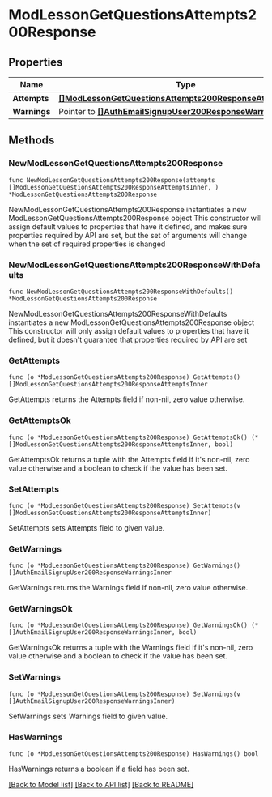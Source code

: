 # ModLessonGetQuestionsAttempts200Response

## Properties

Name | Type | Description | Notes
------------ | ------------- | ------------- | -------------
**Attempts** | [**[]ModLessonGetQuestionsAttempts200ResponseAttemptsInner**](ModLessonGetQuestionsAttempts200ResponseAttemptsInner.md) |  | 
**Warnings** | Pointer to [**[]AuthEmailSignupUser200ResponseWarningsInner**](AuthEmailSignupUser200ResponseWarningsInner.md) |  | [optional] 

## Methods

### NewModLessonGetQuestionsAttempts200Response

`func NewModLessonGetQuestionsAttempts200Response(attempts []ModLessonGetQuestionsAttempts200ResponseAttemptsInner, ) *ModLessonGetQuestionsAttempts200Response`

NewModLessonGetQuestionsAttempts200Response instantiates a new ModLessonGetQuestionsAttempts200Response object
This constructor will assign default values to properties that have it defined,
and makes sure properties required by API are set, but the set of arguments
will change when the set of required properties is changed

### NewModLessonGetQuestionsAttempts200ResponseWithDefaults

`func NewModLessonGetQuestionsAttempts200ResponseWithDefaults() *ModLessonGetQuestionsAttempts200Response`

NewModLessonGetQuestionsAttempts200ResponseWithDefaults instantiates a new ModLessonGetQuestionsAttempts200Response object
This constructor will only assign default values to properties that have it defined,
but it doesn't guarantee that properties required by API are set

### GetAttempts

`func (o *ModLessonGetQuestionsAttempts200Response) GetAttempts() []ModLessonGetQuestionsAttempts200ResponseAttemptsInner`

GetAttempts returns the Attempts field if non-nil, zero value otherwise.

### GetAttemptsOk

`func (o *ModLessonGetQuestionsAttempts200Response) GetAttemptsOk() (*[]ModLessonGetQuestionsAttempts200ResponseAttemptsInner, bool)`

GetAttemptsOk returns a tuple with the Attempts field if it's non-nil, zero value otherwise
and a boolean to check if the value has been set.

### SetAttempts

`func (o *ModLessonGetQuestionsAttempts200Response) SetAttempts(v []ModLessonGetQuestionsAttempts200ResponseAttemptsInner)`

SetAttempts sets Attempts field to given value.


### GetWarnings

`func (o *ModLessonGetQuestionsAttempts200Response) GetWarnings() []AuthEmailSignupUser200ResponseWarningsInner`

GetWarnings returns the Warnings field if non-nil, zero value otherwise.

### GetWarningsOk

`func (o *ModLessonGetQuestionsAttempts200Response) GetWarningsOk() (*[]AuthEmailSignupUser200ResponseWarningsInner, bool)`

GetWarningsOk returns a tuple with the Warnings field if it's non-nil, zero value otherwise
and a boolean to check if the value has been set.

### SetWarnings

`func (o *ModLessonGetQuestionsAttempts200Response) SetWarnings(v []AuthEmailSignupUser200ResponseWarningsInner)`

SetWarnings sets Warnings field to given value.

### HasWarnings

`func (o *ModLessonGetQuestionsAttempts200Response) HasWarnings() bool`

HasWarnings returns a boolean if a field has been set.


[[Back to Model list]](../README.md#documentation-for-models) [[Back to API list]](../README.md#documentation-for-api-endpoints) [[Back to README]](../README.md)


